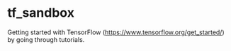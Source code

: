 # tf_sandbox

Getting started with TensorFlow (https://www.tensorflow.org/get_started/) by going through tutorials.
